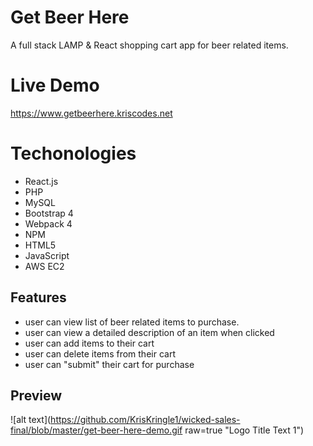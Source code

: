 # Get Beer Here



A full stack LAMP & React shopping cart app for beer related items.

# Live Demo

https://www.getbeerhere.kriscodes.net

# Techonologies
* React.js
* PHP
* MySQL
* Bootstrap 4
* Webpack 4
* NPM
* HTML5
* JavaScript 
* AWS EC2

## Features

* user can view list of beer related items to purchase. 
* user can view a detailed description of an item when clicked
* user can add items to their cart
* user can delete items from their cart
* user can "submit" their cart for purchase



## Preview

![alt text](https://github.com/KrisKringle1/wicked-sales-final/blob/master/get-beer-here-demo.gif raw=true "Logo Title Text 1")

